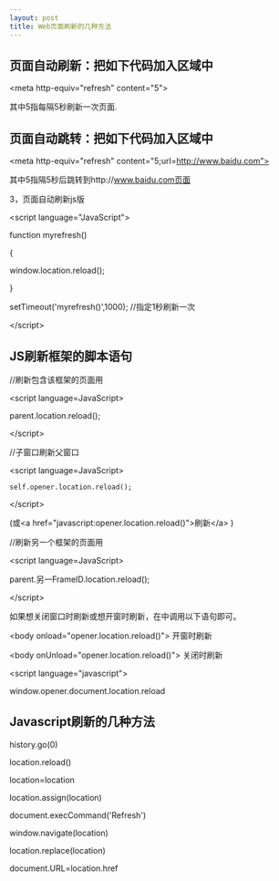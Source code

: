 ```yaml
---
layout: post
title: Web页面刷新的几种方法
---
```

## 页面自动刷新：把如下代码加入<head>区域中

&lt;meta http-equiv="refresh" content="5"&gt;

其中5指每隔5秒刷新一次页面.

## 页面自动跳转：把如下代码加入<head>区域中

&lt;meta http-equiv="refresh" content="5;url=http://www.baidu.com">

其中5指隔5秒后跳转到http://www.baidu.com页面

3，页面自动刷新js版

&lt;script language="JavaScript">
  
function myrefresh()
  
{
  
   window.location.reload();
  
}
  
setTimeout('myrefresh()',1000); //指定1秒刷新一次
  
&lt;/script>

## JS刷新框架的脚本语句

//刷新包含该框架的页面用 

&lt;script language=JavaScript>
  
   parent.location.reload();
  
&lt;/script>

//子窗口刷新父窗口

&lt;script language=JavaScript>
  
    self.opener.location.reload();
  
&lt;/script>

(或&lt;a href="javascript:opener.location.reload()">刷新&lt;/a>   )

//刷新另一个框架的页面用

&lt;script language=JavaScript>
  
   parent.另一FrameID.location.reload();
  
&lt;/script>

如果想关闭窗口时刷新或想开窗时刷新，在<body>中调用以下语句即可。

&lt;body onload="opener.location.reload()"> 开窗时刷新
  
&lt;body onUnload="opener.location.reload()"> 关闭时刷新
  
&lt;script language="javascript">
  
window.opener.document.location.reload

## Javascript刷新的几种方法
history.go(0) 

location.reload() 

location=location 

location.assign(location) 

document.execCommand('Refresh') 

window.navigate(location) 

location.replace(location) 

document.URL=location.href
